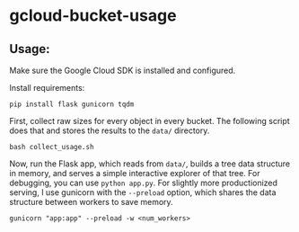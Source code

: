 # gcloud-bucket-usage

## Usage:
Make sure the Google Cloud SDK is installed and configured.

Install requirements:
```
pip install flask gunicorn tqdm
```

First, collect raw sizes for every object in every bucket. The following script does that and stores the results to the `data/` directory.
```
bash collect_usage.sh
```

Now, run the Flask app, which reads from `data/`, builds a tree data structure in memory, and serves a simple interactive explorer of that tree. For debugging, you can use `python app.py`. For slightly more productionized serving, I use gunicorn with the `--preload` option, which shares the data structure between workers to save memory.
```
gunicorn "app:app" --preload -w <num_workers>
```